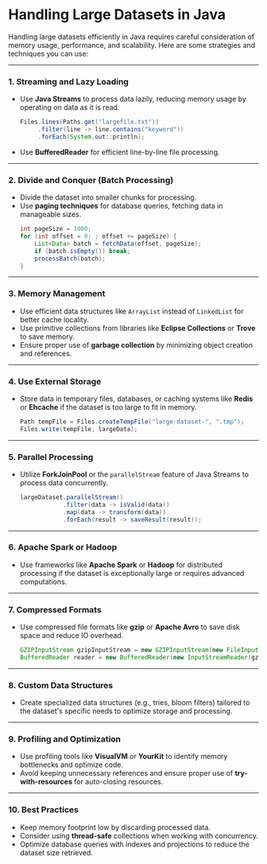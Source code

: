 # Handling Large Datasets in Java

Handling large datasets efficiently in Java requires careful consideration of memory usage, performance, and scalability. Here are some strategies and techniques you can use:

---

### 1. **Streaming and Lazy Loading**
- Use **Java Streams** to process data lazily, reducing memory usage by operating on data as it is read.
  ```java
  Files.lines(Paths.get("largefile.txt"))
       .filter(line -> line.contains("keyword"))
       .forEach(System.out::println);
  ```
- Use **BufferedReader** for efficient line-by-line file processing.

---

### 2. **Divide and Conquer (Batch Processing)**
- Divide the dataset into smaller chunks for processing.
- Use **paging techniques** for database queries, fetching data in manageable sizes.
  ```java
  int pageSize = 1000;
  for (int offset = 0; ; offset += pageSize) {
      List<Data> batch = fetchData(offset, pageSize);
      if (batch.isEmpty()) break;
      processBatch(batch);
  }
  ```

---

### 3. **Memory Management**
- Use efficient data structures like `ArrayList` instead of `LinkedList` for better cache locality.
- Use primitive collections from libraries like **Eclipse Collections** or **Trove** to save memory.
- Ensure proper use of **garbage collection** by minimizing object creation and references.

---

### 4. **Use External Storage**
- Store data in temporary files, databases, or caching systems like **Redis** or **Ehcache** if the dataset is too large to fit in memory.
  ```java
  Path tempFile = Files.createTempFile("large-dataset-", ".tmp");
  Files.write(tempFile, largeData);
  ```

---

### 5. **Parallel Processing**
- Utilize **ForkJoinPool** or the `parallelStream` feature of Java Streams to process data concurrently.
  ```java
  largeDataset.parallelStream()
              .filter(data -> isValid(data))
              .map(data -> transform(data))
              .forEach(result -> saveResult(result));
  ```

---

### 6. **Apache Spark or Hadoop**
- Use frameworks like **Apache Spark** or **Hadoop** for distributed processing if the dataset is exceptionally large or requires advanced computations.

---

### 7. **Compressed Formats**
- Use compressed file formats like **gzip** or **Apache Avro** to save disk space and reduce IO overhead.
  ```java
  GZIPInputStream gzipInputStream = new GZIPInputStream(new FileInputStream("data.gz"));
  BufferedReader reader = new BufferedReader(new InputStreamReader(gzipInputStream));
  ```

---

### 8. **Custom Data Structures**
- Create specialized data structures (e.g., tries, bloom filters) tailored to the dataset's specific needs to optimize storage and processing.

---

### 9. **Profiling and Optimization**
- Use profiling tools like **VisualVM** or **YourKit** to identify memory bottlenecks and optimize code.
- Avoid keeping unnecessary references and ensure proper use of **try-with-resources** for auto-closing resources.

---

### 10. **Best Practices**
- Keep memory footprint low by discarding processed data.
- Consider using **thread-safe** collections when working with concurrency.
- Optimize database queries with indexes and projections to reduce the dataset size retrieved.
